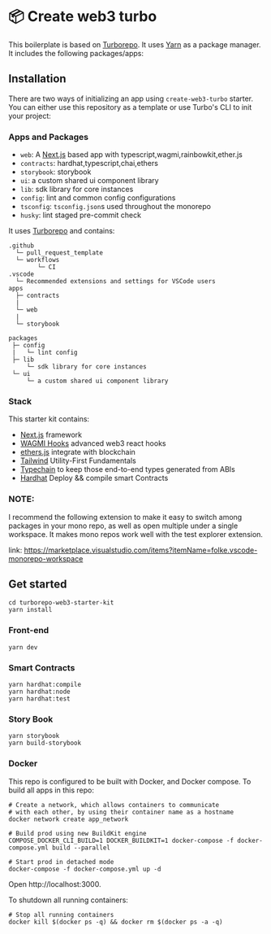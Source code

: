 # 📦 Create web3 turbo

This boilerplate is based on [Turborepo](https://github.com/vercel/turborepo).
It uses [Yarn](https://classic.yarnpkg.com/lang/en/) as a package manager. It includes the following packages/apps:

## Installation

There are two ways of initializing an app using `create-web3-turbo` starter. You can either use this repository as a template or use Turbo's CLI to init your project:

### Apps and Packages

- `web`: A [Next.js](https://nextjs.org) based app with typescript,wagmi,rainbowkit,ether.js
- `contracts`: hardhat,typescript,chai,ethers
- `storybook`: storybook
- `ui`: a custom shared ui component library
- `lib`: sdk library for core instances
- `config`: lint and common config configurations
- `tsconfig`: `tsconfig.json`s used throughout the monorepo
- `husky`: lint staged pre-commit check


It uses [Turborepo](https://turborepo.org/) and contains:

```
.github
  └─ pull_request_template
  └─ workflows
        └─ CI
.vscode
  └─ Recommended extensions and settings for VSCode users
apps
  ├─ contracts
  |   
  └─ web
  |   
  └─ storybook

packages
 ├─ config
 |   └─ lint config
 ├─ lib
     └─ sdk library for core instances
 └─ ui
     └─ a custom shared ui component library
```

### Stack

This starter kit contains:

- [Next.js](https://nextjs.org) framework
- [WAGMI Hooks](https://github.com/tmm/wagmi) advanced web3 react hooks
- [ethers.js](https://github.com/ethers-io/ethers.js) integrate with blockchain
- [Tailwind](https://tailwindui.com/) Utility-First Fundamentals
- [Typechain](https://github.com/dethcrypto/TypeChain) to keep those end-to-end types generated from ABIs
- [Hardhat](https://hardhat.org/) Deploy && compile smart Contracts

### NOTE:

I recommend the following extension to make it easy to switch among packages in your mono repo, as well as open multiple under a single workspace. It makes mono repos work well with the test explorer extension.

link: https://marketplace.visualstudio.com/items?itemName=folke.vscode-monorepo-workspace

## Get started

```
cd turborepo-web3-starter-kit
yarn install
```

### Front-end

```
yarn dev
```

### Smart Contracts

```
yarn hardhat:compile
yarn hardhat:node
yarn hardhat:test
```

### Story Book

```
yarn storybook
yarn build-storybook
```

### Docker

This repo is configured to be built with Docker, and Docker compose. To build all apps in this repo:

```
# Create a network, which allows containers to communicate
# with each other, by using their container name as a hostname
docker network create app_network

# Build prod using new BuildKit engine
COMPOSE_DOCKER_CLI_BUILD=1 DOCKER_BUILDKIT=1 docker-compose -f docker-compose.yml build --parallel

# Start prod in detached mode
docker-compose -f docker-compose.yml up -d
```

Open http://localhost:3000.

To shutdown all running containers:

```
# Stop all running containers
docker kill $(docker ps -q) && docker rm $(docker ps -a -q)
```
